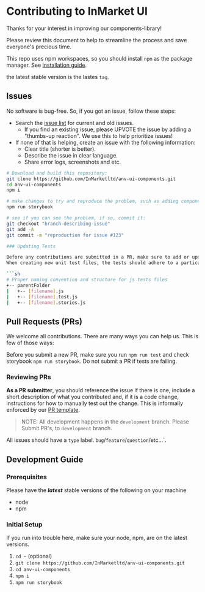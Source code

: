 # Contributing to InMarket UI

Thanks for your interest in improving our components-library!

Please review this document to help to streamline the process and save everyone's precious time.

This repo uses npm workspaces, so you should install `npm` as the package manager. See [installation guide](https://docs.npmjs.com/downloading-and-installing-node-js-and-npm).

the latest stable version is the lastes `tag`.

## Issues

No software is bug-free. So, if you got an issue, follow these steps:

- Search the [issue list](https://github.com/InMarketltd/anv-ui-components/issues) for current and old issues.
  - If you find an existing issue, please UPVOTE the issue by adding a "thumbs-up reaction". We use this to help prioritize issues!
- If none of that is helping, create an issue with the following information:
  - Clear title (shorter is better).
  - Describe the issue in clear language.
  - Share error logs, screenshots and etc.

````sh
# Download and build this repository:
git clone https://github.com/InMarketltd/anv-ui-components.git
cd anv-ui-components
npm i

# make changes to try and reproduce the problem, such as adding components + stories
npm run storybook

# see if you can see the problem, if so, commit it:
git checkout "branch-describing-issue"
git add -A
git commit -m "reproduction for issue #123"

### Updating Tests

Before any contributions are submitted in a PR, make sure to add or update meaningful tests. A PR that has failing tests will be regarded as a “Work in Progress” and will not be merged until all tests pass.
When creating new unit test files, the tests should adhere to a particular folder structure and naming convention, as defined below.

```sh
# Proper naming convention and structure for js tests files
+-- parentFolder
|   +-- [filename].js
|   +-- [filename].test.js
|   +-- [filename].stories.js
````

## Pull Requests (PRs)

We welcome all contributions. There are many ways you can help us. This is few of those ways:

Before you submit a new PR, make sure you run `npm run test` and check storybook `npm run storybook`. Do not submit a PR if tests are failing.

### Reviewing PRs

**As a PR submitter**, you should reference the issue if there is one, include a short description of what you contributed and, if it is a code change, instructions for how to manually test out the change. This is informally enforced by our [PR template](https://github.com/InMarketltd/anv-ui-components/blob/development/.github/PULL_REQUEST_TEMPLATE.md).

> NOTE: All development happens in the `development` branch. Please Submit PR's, to `development` branch.

All issues should have a `type` label. `bug`/`feature`/`question`/etc...`.

## Development Guide

### Prerequisites

Please have the **_latest_** stable versions of the following on your machine

- node
- npm

### Initial Setup

If you run into trouble here, make sure your node, npm, are on the latest versions.

1.  `cd ~` (optional)
2.  `git clone https://github.com/InMarketltd/anv-ui-components.git`
3.  `cd anv-ui-components`
4.  `npm i`
5.  `npm run storybook`
